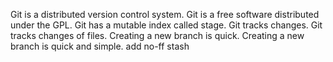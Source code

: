 Git is a distributed version control system.
Git is a free software distributed under the GPL.
Git has a mutable index called stage.
Git tracks changes.
Git tracks changes of files.
Creating a new branch is quick.
Creating a new branch is quick and simple.
add no-ff
stash

